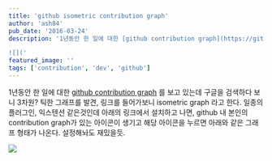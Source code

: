 ```yaml
---
title: 'github isometric contribution graph'
author: 'ash84'
pub_date: '2016-03-24'
description: '1년동안 한 일에 대한 [github contribution graph](https://github.com/jasonlong/isometric-contributions) 를 보고 있는데 구글을 검색하다 보니 3차원? 틱한 그래프를 발견, 링크를 들어가보니 isometric graph 라고 한다. 일종의 플러그인, 익스텐션 같은것인데 아래의 링크에서 설치하고 나면, github 내 본인의 contribution graph가 있는 아이콘이 생기고 해당 아이콘을 누르면 아래와 같은 그래프 형태가 나온다. 설정해놔도 재밌을듯.

![]('
featured_image: ''
tags: ['contribution', 'dev', 'github']
---
```



1년동안 한 일에 대한 [github contribution graph](https://github.com/jasonlong/isometric-contributions) 를 보고 있는데 구글을 검색하다 보니 3차원? 틱한 그래프를 발견, 링크를 들어가보니 isometric graph 라고 한다. 일종의 플러그인, 익스텐션 같은것인데 아래의 링크에서 설치하고 나면, github 내 본인의 contribution graph가 있는 아이콘이 생기고 해당 아이콘을 누르면 아래와 같은 그래프 형태가 나온다. 설정해놔도 재밌을듯.

![](https://farm6.staticflickr.com/5739/23925949602_1b32e8fb95_b.jpg)



